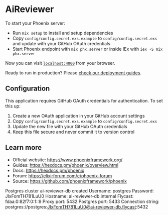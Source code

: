 # AiReviewer

To start your Phoenix server:

  * Run `mix setup` to install and setup dependencies
  * Copy `config/config.secret.exs.example` to `config/config.secret.exs` and update with your GitHub OAuth credentials
  * Start Phoenix endpoint with `mix phx.server` or inside IEx with `iex -S mix phx.server`

Now you can visit [`localhost:4000`](http://localhost:4000) from your browser.

Ready to run in production? Please [check our deployment guides](https://hexdocs.pm/phoenix/deployment.html).

## Configuration

This application requires GitHub OAuth credentials for authentication. To set this up:

1. Create a new OAuth application in your GitHub account settings
2. Copy `config/config.secret.exs.example` to `config/config.secret.exs`
3. Update the new file with your GitHub OAuth credentials
4. Keep this file secure and never commit it to version control

## Learn more

  * Official website: https://www.phoenixframework.org/
  * Guides: https://hexdocs.pm/phoenix/overview.html
  * Docs: https://hexdocs.pm/phoenix
  * Forum: https://elixirforum.com/c/phoenix-forum
  * Source: https://github.com/phoenixframework/phoenix

Postgres cluster ai-reviewer-db created
  Username:    postgres
  Password:    JIxFomTH781LuU0
  Hostname:    ai-reviewer-db.internal
  Flycast:     fdaa:0:82f7:0:1::9
  Proxy port:  5432
  Postgres port:  5433
  Connection string: postgres://postgres:JIxFomTH781LuU0@ai-reviewer-db.flycast:5432